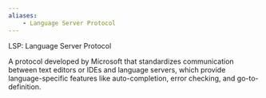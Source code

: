 ```yaml
---
aliases:
    - Language Server Protocol
---
```


LSP: Language Server Protocol

A protocol developed by Microsoft that standardizes communication between text editors or IDEs and language servers, which provide language-specific features like auto-completion, error checking, and go-to-definition.